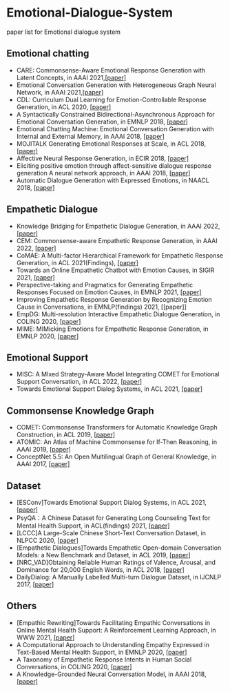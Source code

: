 # Emotional-Dialogue-System
paper list for Emotional dialogue system

## Emotional chatting

- CARE: Commonsense-Aware Emotional Response Generation with Latent Concepts, in AAAI 2021,[[paper]](https://arxiv.org/abs/2012.08377)
- Emotional Conversation Generation with Heterogeneous Graph Neural Network, in AAAI 2021,[[paper]](https://arxiv.org/abs/2012.04882)
- CDL: Curriculum Dual Learning for Emotion-Controllable Response Generation, in ACL 2020, [[paper]](https://arxiv.org/abs/2005.00329)
- A Syntactically Constrained Bidirectional-Asynchronous Approach for Emotional Conversation Generation, in EMNLP 2018, [[paper]](https://www.aclweb.org/anthology/D18-1071)
- Emotional Chatting Machine: Emotional Conversation Generation with Internal and External Memory, in AAAI 2018, [[paper]](https://arxiv.org/abs/1704.01074)
- MOJITALK Generating Emotional Responses at Scale, in ACL 2018, [[paper]](https://aclweb.org/anthology/P18-1104)
- Affective Neural Response Generation, in ECIR 2018, [[paper]](https://arxiv.org/abs/1709.03968)
- Eliciting positive emotion through affect-sensitive dialogue response generation A neural network approach, in AAAI 2018, [[paper]](https://ojs.aaai.org/index.php/AAAI/article/view/11955)
- Automatic Dialogue Generation with Expressed Emotions, in NAACL 2018, [[paper]](https://aclanthology.org/N18-2008/)

## Empathetic Dialogue

- Knowledge Bridging for Empathetic Dialogue Generation, in AAAI 2022, [[paper]](https://arxiv.org/abs/2009.09708)
- CEM: Commonsense-aware Empathetic Response Generation, in AAAI 2022, [[paper]](https://arxiv.org/abs/2109.05739)
- CoMAE: A Multi-factor Hierarchical Framework for Empathetic Response Generation, in ACL 2021(Findings), [[paper]](https://arxiv.org/abs/2105.08316)
- Towards an Online Empathetic Chatbot with Emotion Causes, in SIGIR 2021, [[paper]](https://arxiv.org/abs/2105.11903)
- Perspective-taking and Pragmatics for Generating Empathetic Responses Focused on Emotion Causes, in EMNLP 2021, [[paper]](https://aclanthology.org/2021.emnlp-main.170/)
- Improving Empathetic Response Generation by Recognizing Emotion Cause in Conversations, in EMNLP(findings) 2021, [[paper]]
- EmpDG: Multi-resolution Interactive Empathetic Dialogue Generation, in COLING 2020, [[paper]](https://aclanthology.org/2020.coling-main.394/)
- MIME: MIMicking Emotions for Empathetic Response Generation, in EMNLP 2020, [[paper]](https://aclanthology.org/2020.emnlp-main.721/)

## Emotional Support

- MISC: A MIxed Strategy-Aware Model Integrating COMET for Emotional Support Conversation, in ACL 2022, [[paper]](https://arxiv.org/abs/2203.13560)
- Towards Emotional Support Dialog Systems, in ACL 2021, [[paper]](https://arxiv.org/abs/2106.01144)

## Commonsense Knowledge Graph

- COMET: Commonsense Transformers for Automatic Knowledge Graph Construction, in ACL 2019, [[paper]](https://arxiv.org/abs/1906.05317)
- ATOMIC: An Atlas of Machine Commonsense for If-Then Reasoning, in AAAI 2019, [[paper]](https://arxiv.org/abs/1811.00146)
- ConceptNet 5.5: An Open Multilingual Graph of General Knowledge, in AAAI 2017, [[paper]](https://arxiv.org/abs/1612.03975)

## Dataset

- [ESConv]Towards Emotional Support Dialog Systems, in ACL 2021, [[paper]](https://arxiv.org/abs/2106.01144)
- PsyQA：A Chinese Dataset for Generating Long Counseling Text for Mental Health Support, in ACL(findings) 2021, [[paper]](https://aclanthology.org/2021.findings-acl.130/)
- [LCCC]A Large-Scale Chinese Short-Text Conversation Dataset, in NLPCC 2020, [[paper]](https://arxiv.org/abs/2008.03946)
- [Empathetic Dialogues]Towards Empathetic Open-domain Conversation Models: a New Benchmark and Dataset, in ACL 2019, [[paper]](https://arxiv.org/abs/1811.00207)
- [NRC_VAD]Obtaining Reliable Human Ratings of Valence, Arousal, and Dominance for 20,000 English Words, in ACL 2018, [[paper]](https://aclweb.org/anthology/P18-1017)
- DailyDialog: A Manually Labelled Multi-turn Dialogue Dataset, in IJCNLP 2017, [[paper]](https://www.aclweb.org/anthology/I17-1099)


## Others

- [Empathic Rewriting]Towards Facilitating Empathic Conversations in Online Mental Health Support: A Reinforcement Learning Approach, in WWW 2021, [[paper]](https://arxiv.org/abs/2101.07714)
- A Computational Approach to Understanding Empathy Expressed in Text-Based Mental Health Support, in EMNLP 2020, [[paper]](https://arxiv.org/abs/2009.08441)
- A Taxonomy of Empathetic Response Intents in Human Social Conversations, in COLING 2020, [[paper]](https://arxiv.org/abs/2012.04080)
- A Knowledge-Grounded Neural Conversation Model, in AAAI 2018, [[paper]](https://www.aaai.org/ocs/index.php/AAAI/AAAI18/paper/view/16710/16057)





